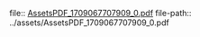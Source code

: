 file:: [AssetsPDF_1709067707909_0.pdf](../assets/AssetsPDF_1709067707909_0.pdf)
file-path:: ../assets/AssetsPDF_1709067707909_0.pdf
